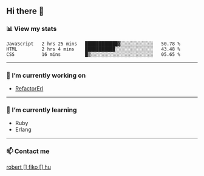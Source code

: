 ## Hi there 👋

### 📊 View my stats

<!--START_SECTION:waka-->
```text
JavaScript   2 hrs 25 mins   ████████████▓░░░░░░░░░░░░   50.78 % 
HTML         2 hrs 4 mins    ███████████░░░░░░░░░░░░░░   43.48 % 
CSS          16 mins         █▒░░░░░░░░░░░░░░░░░░░░░░░   05.65 % 
```
<!--END_SECTION:waka-->


---

### 🔭 I’m currently working on
- [RefactorErl](https://plc.inf.elte.hu/erlang/)

---

### 🌱 I’m currently learning
- Ruby
- Erlang

---

### 📫 Contact me
[robert [] fiko [] hu](mailto:robert@fiko.hu)



<!--
**robertfiko/robertfiko** is a ✨ _special_ ✨ repository because its `README.md` (this file) appears on your GitHub profile.

Here are some ideas to get you started:

- 🔭 I’m currently working on ...
- 🌱 I’m currently learning ...
- 👯 I’m looking to collaborate on ...
- 🤔 I’m looking for help with ...
- 💬 Ask me about ...
- 📫 How to reach me: ...
- 😄 Pronouns: ...
- ⚡ Fun fact: ...
-->
